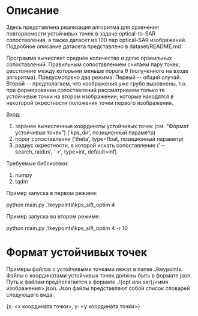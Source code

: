 # Описание
Здесь представлена реализация алгоритма для сравнения повторяемости устойчивых точек в задаче optical-to-SAR сопоставления, а также датасет из 100 пар optical-SAR изображений.
Подробное описание датасета представлено в dataset/README.md

Программа вычисляет среднее количество и долю правильных сопоставлений. Правильным сопоставлением считаем пару точек, расстояние между которыми меньше порога θ (полученного на входе алгоритма). Предусмотрено два режима. Первый -- общий случай. Второй -- предполагаем, что изображения уже грубо выровнены, т.о. при формировании сопоставлений рассматриваем только те устойчивые точки на втором изображении, которые находятся в некоторой окрестности положения точки первого изображения.

Вход:
1) заранее вычисленные координаты устойчивых точек (см. "Формат устойчивых точек") ('kps_dir', позиционный параметр)
2) порог сопоставления ('theta', type=float, позиционный параметр)
3) радиус окрестности, в которой искать сопоставление ('--search_raidus', '-r', type=int, default=inf)

Требуемые библиотеки:
1) numpy
2) tqdm

Пример запуска в первом режиме:

python main.py .\keypoints\kps_sift_optim 4

Пример запуска во втором режиме:

python main.py .\keypoints\kps_sift_optim 4 -r 10

# Формат устойчивых точек
Примеры файлов с устойчивыми точками лежат в папке ./keypoints.
Файлы с координатами устойчивых точек должны быть в формате json. Путь к файлам предполагается в формате ./{opt или sar}/<имя изображения>.json.
Json файлы представляют собой список словарей следующего вида:

{x: <x координата точки>,
y: <y координата точки>}
